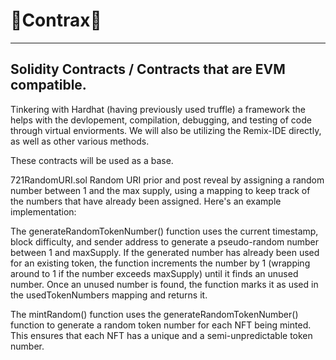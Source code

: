 # 👷Contrax👷
---
## Solidity Contracts / Contracts that are EVM compatible.

Tinkering with Hardhat (having previously used truffle) a framework the helps with the devlopement, compilation, debugging, and testing of code
through virtual enviorments. We will also be utilizing the Remix-IDE directly, as well as other various methods.

These contracts will be used as a base.

721RandomURI.sol Random URI prior and post reveal by assigning a random number between 1 and the max supply, using a mapping to keep track of the numbers that have already been assigned. Here's an example implementation:

The generateRandomTokenNumber() function uses the current timestamp, block difficulty, and sender address to generate a pseudo-random number between 1 and maxSupply. If the generated number has already been used for an existing token, the function increments the number by 1 (wrapping around to 1 if the number exceeds maxSupply) until it finds an unused number. Once an unused number is found, the function marks it as used in the usedTokenNumbers mapping and returns it.

The mintRandom() function uses the generateRandomTokenNumber() function to generate a random token number for each NFT being minted. This ensures that each NFT has a unique and a semi-unpredictable token number.
